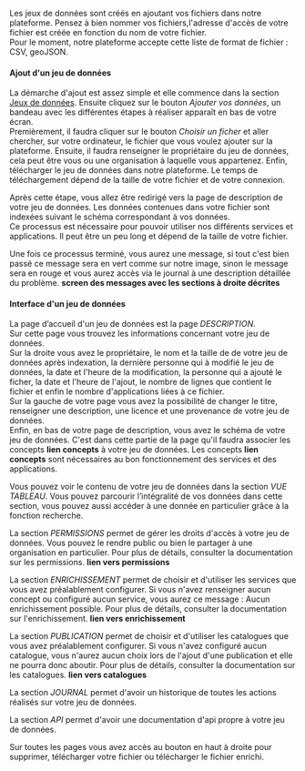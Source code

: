 Les jeux de données sont créés en ajoutant vos fichiers dans notre plateforme.
Pensez à bien nommer vos fichiers,l'adresse d'accès de votre fichier est créée en fonction du nom de votre fichier.  
Pour le moment, notre plateforme accepte cette liste de format de fichier : CSV, geoJSON.


#### Ajout d'un jeu de données

La démarche d'ajout est assez simple et elle commence dans la section [Jeux de données](https://koumoul.com/s/data-fair/datasets).
Ensuite cliquez sur le bouton *Ajouter vos données*, un bandeau avec les différentes étapes à réaliser apparaît en bas de votre écran.  
Premièrement, il faudra cliquer sur le bouton *Choisir un ficher* et aller chercher, sur votre ordinateur, le fichier que vous voulez ajouter sur la plateforme.
Ensuite, il faudra renseigner le propriétaire du jeu de données, cela peut être vous ou une organisation à laquelle vous appartenez.
Enfin, télécharger le jeu de données dans notre plateforme. Le temps de téléchargement dépend de la taille de votre fichier et de votre connexion.

Après cette étape, vous allez être redirigé vers la page de description de votre jeu de données. Les données contenues dans votre fichier sont indexées suivant le schéma correspondant à vos données.  
Ce processus est nécessaire pour pouvoir utiliser nos différents services et applications. Il peut être un peu long et dépend de la taille de votre fichier.

Une fois ce processus terminé, vous aurez une message, si tout c'est bien passé ce message sera en vert comme sur notre image, sinon le message sera en rouge et vous aurez accès via le journal à une description détaillée du problème.
**screen des messages avec les sections à droite décrites**

#### Interface d'un jeu de données

La page d’accueil d'un jeu de données est la page *DESCRIPTION*.  
Sur cette page vous trouvez les informations concernant votre jeu de données.  
Sur la droite vous avez le propriétaire, le nom et la taille de de votre jeu de données après indexation, la dernière personne qui à modifié le jeu de données, la date et l'heure de la modification, la personne qui a ajouté le ficher, la date et l'heure de l'ajout, le nombre de lignes que contient le fichier et enfin le nombre d'applications liées à ce fichier.  
Sur la gauche de votre page vous avez la possibilité de changer le titre, renseigner une description, une licence et une provenance de votre jeu de données.  
Enfin, en bas de votre page de description, vous avez le schéma de votre jeu de données. C'est dans cette partie de la page qu'il faudra associer les concepts **lien concepts** à votre jeu de données. Les concepts **lien concepts** sont nécessaires au bon fonctionnement des services et des applications.

Vous pouvez voir le contenu de votre jeu de données dans la section *VUE TABLEAU*. Vous pouvez parcourir l’intégralité de vos données dans cette section, vous pouvez aussi accéder à une donnée en particulier grâce à la fonction recherche.

La section *PERMISSIONS* permet de gérer les droits d'accès à votre jeu de données. Vous pouvez le rendre public ou bien le partager à une organisation en particulier. Pour plus de détails, consulter la documentation sur les permissions. **lien vers permissions**

La section *ENRICHISSEMENT* permet de choisir et d'utiliser les services que vous avez préalablement configurer. Si vous n'avez renseigner aucun concept ou configuré aucun service, vous aurez ce message : Aucun enrichissement possible. Pour plus de détails, consulter la documentation sur l'enrichissement. **lien vers enrichissement**

La section *PUBLICATION* permet de choisir et d'utiliser les catalogues que vous avez préalablement configurer. Si vous n'avez configuré aucun catalogue, vous n'aurez aucun choix lors de l'ajout d'une publication et elle ne pourra donc aboutir. Pour plus de détails, consulter la documentation sur les catalogues. **lien vers catalogues**

La section *JOURNAL* permet d'avoir un historique de toutes les actions réalisés sur votre jeu de données.

La section *API* permet d'avoir une documentation d'api propre à votre jeu de données.

Sur toutes les pages vous avez accès au bouton en haut à droite pour supprimer, télécharger votre fichier ou télécharger le fichier enrichi.
